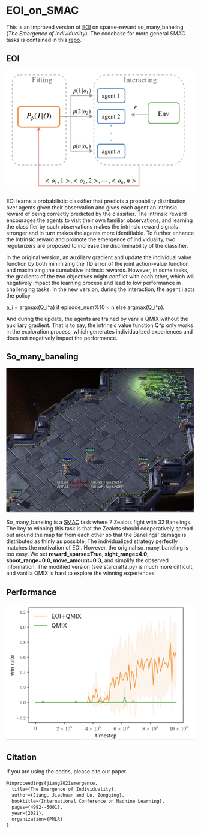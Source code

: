 # EOI_on_SMAC

This is an improved version of [EOI](https://arxiv.org/pdf/2006.05842.pdf) on sparse-reward so_many_baneling (*The Emergence of Individuality*). The codebase for more general SMAC tasks is contained in this [repo](https://github.com/jiechuanjiang/eoi_pymarl).

## EOI

<img src="EOI.png" alt="EOI" width="500">

EOI learns a probabilistic classifier that predicts a probability distribution over agents given their observation and gives each agent an intrinsic reward of being correctly predicted by the classifier. The intrinsic reward encourages the agents to visit their own familiar observations, and learning the classifier by such observations makes the intrinsic reward signals stronger and in turn makes the agents more identifiable. To further enhance the intrinsic reward and promote the emergence of individuality, two regularizers are proposed to increase the discriminability of the classifier.

In the original version, an auxiliary gradient and update the individual value function by both minimizing the TD error of the joint action-value function and maximizing the cumulative intrinsic rewards. However, in some tasks, the gradients of the two objectives might conflict with each other, which will negatively impact the learning process and lead to low performance in challenging tasks. In the new version, during the interaction, the agent i acts the policy

a_i = argmax(Q_i^a) if episode_num%10 < n else argmax(Q_i^p).

And during the update, the agents are trained by vanilla QMIX without the auxiliary gradient. That is to say, the intrinsic value function Q^p only works in the exploration process, which generates individualized experiences and does not negatively impact the performance.

## So_many_baneling

<img src="so_many_baneling.png" alt="So_many_baneling" width="500">

So_many_baneling is a [SMAC](https://github.com/oxwhirl/smac) task where 7 Zealots fight with 32 Banelings. The key to winning this task is that the Zealots should cooperatively spread out around the map far from each other so that the Banelings' damage is distributed as thinly as possible. The individualized strategy perfectly matches the motivation of EOI. However, the original so_many_baneling is too easy. We set **reward_sparse=True, sight_range=4.0, shoot_range=0.0, move_amount=0.3**, and simplify the observed information. The modified version (see starcraft2.py) is much more difficult, and vanilla QMIX is hard to explore the winning experiences.

## Performance 

<img src="win_rate.png" alt="win_rate" width="500">

## Citation 
If you are using the codes, please cite our paper.

    @inproceedings{jiang2021emergence,
      title={The Emergence of Individuality},
      author={Jiang, Jiechuan and Lu, Zongqing},
      booktitle={International Conference on Machine Learning},
      pages={4992--5001},
      year={2021},
      organization={PMLR}
    }

